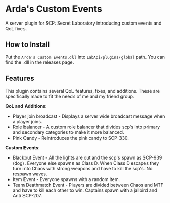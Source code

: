 # Arda's Custom Events
A server plugin for SCP: Secret Laboratory introducing custom events and QoL fixes.

## How to Install
Put the `Arda's Custom Events.dll` into `LabApi/plugins/global` path. You can find the .dll in the releases page.


## Features
This plugin contains several QoL features, fixes, and additions. These are specifically made to fit the needs of me and my friend group.

**QoL and Additions**:
- Player join broadcast - Displays a server wide broadcast message when a player joins.
- Role balancer - A custom role balancer that divides scp's into primary and secondary categories to make it more balanced.
- Pink Candy - Reintroduces the pink candy to SCP-330.

**Custom Events**:
- Blackout Event - All the lights are out and the scp's spawn as SCP-939 (dog). Everyone else spawns as Class D. When Class D escapes they turn into Chaos with strong weapons and have to kill the scp's. No respawn waves.
- Item Event - Everyone spawns with a random item.
- Team Deathmatch Event - Players are divided between Chaos and MTF and have to kill each other to win. Captains spawn with a jailbird and Anti SCP-207.
